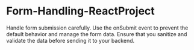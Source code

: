 # Form-Handling-ReactProject
Handle form submission carefully. Use the onSubmit event to prevent the default behavior and manage the form data. Ensure that you sanitize and validate the data before sending it to your backend.
